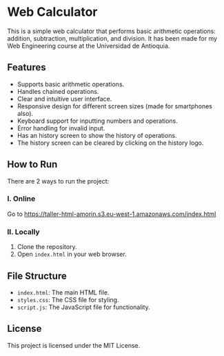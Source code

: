 # Web Calculator

This is a simple web calculator that performs basic arithmetic operations: addition, subtraction, multiplication, and division.
It has been made for my Web Engineering course at the Universidad de Antioquia.

## Features

- Supports basic arithmetic operations.
- Handles chained operations.
- Clear and intuitive user interface.
- Responsive design for different screen sizes (made for smartphones also).
- Keyboard support for inputting numbers and operations.
- Error handling for invalid input.
- Has an history screen to show the history of operations.
- The history screen can be cleared by clicking on the history logo.

## How to Run

There are 2 ways to run the project:
### I. Online
Go to https://taller-html-amorin.s3.eu-west-1.amazonaws.com/index.html

### II. Locally
1. Clone the repository.
2. Open `index.html` in your web browser.

## File Structure

- `index.html`: The main HTML file.
- `styles.css`: The CSS file for styling.
- `script.js`: The JavaScript file for functionality.

## License

This project is licensed under the MIT License.
